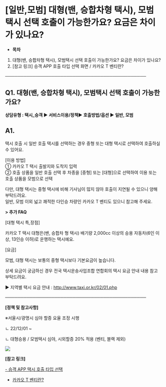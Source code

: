 # [일반,모범] 대형(밴, 승합차형 택시), 모범택시 선택 호출이 가능한가요? 요금은 차이가 있나요?

* **목차**

1. 대형(밴, 승합차형 택시), 모범택시 선택 호출이 가능한가요? 요금은 차이가 있나요?
2. [참고 링크] 승객 APP 호출 타입 선택 화면 / 카카오 T 벤티란?

──────────────────────────────────────────────

**Q1. 대형(밴, 승합차형 택시), 모범택시 선택 호출이 가능한가요?**
------------------------------------------

**상담유형 : 택시\_승객 ▶ 서비스이용/정책▶ 호출방법/옵션 ▶ **일반, 모범****

**A1.**
-------

택시 호출 시 일반 호출 택시를 선택하는 경우 중형 또는 대형 택시로 선택하여 호출하실 수 있어요.

[이용 방법]  
① 카카오 T 택시 출발지와 도착지 입력  
② 호출 상품을 일반 호출 선택 후 차종을 [중형] 또는 [대형]으로 선택하여 이용 또는 호출 상품을 모범으로 선택

다만, 대형 택시는 중형 택시에 비해 기사님이 많지 않아 호출이 지연될 수 있으니 양해 부탁드려요.  
일반, 모범 이외 넓고 쾌적한 다인승 차량인 카카오 T 벤티도 있으니 참고해 주세요.

**> 추가 FAQ**

[대형 택시 특,장점]

카카오 T 택시 대형은(밴, 승합차 형 택시) 배기량 2,000cc 이상의 승용 자동차(6인 이상, 13인승 이하)로 운행하는 택시예요.

[요금]

모범, 대형 택시는 보통의 중형 택시보다 기본요금이 높습니다.

상세 요금이 궁금하신 경우 전국 택시운송사업조합 연합회의 택시 요금 안내 내용 참고 부탁드려요.

▶ 지역별 택시 요금 안내 : <http://www.taxi.or.kr/02/01.php>

──────────────────────────────────────────────

**[정책 및 참고사항]**

※서울시/광명시 심야 할증 요율 조정 시행

ㄴ 22/12/01 ~

ㄴ 대형승용 / 모범택시 심야, 시외할증 20% 적용 (벤티, 블랙 제외)

![](https://kakaomobilitysupport.zendesk.com/hc/article_attachments/29750048209177)

**[참고 링크]**

[- 승객 APP 택시 호출 타입 선택](https://kakaomobilitysupport.zendesk.com/hc/ko/articles/29562439943961--%EC%8A%B9%EA%B0%9D-APP-%EC%B6%9C%EB%8F%84%EC%B0%A9%EC%A7%80-%EC%9E%85%EB%A0%A5-%ED%98%B8%EC%B6%9C%ED%83%80%EC%9E%85-%EA%B2%BD%EB%A1%9C-%EC%84%A0%ED%83%9D)

- [카카오 T 벤티란?](https://kakaomobilitysupport.zendesk.com/hc/ko/articles/29514662497177--%EB%B2%A4%ED%8B%B0-%EC%9D%B4%EC%9A%A9-%EC%B0%A8%EB%9F%89-%EB%82%B4-%EC%98%B5%EC%85%98)